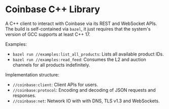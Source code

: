 # Coinbase C++ Library
A C++ client to interact with Coinbase via its REST and WebSocket APIs. The build is self-contained via `bazel`, it just requires that the system's version of GCC supports at least C++ 17.

Examples:
* `bazel run //examples:list_all_products`: Lists all available product IDs.
* `bazel run //examples:read_feed`: Consumes the L2 and auction channels for all products indefinitely.

Implementation structure:
* `//coinbase:client`: Client APIs for users.
* `//coinbase:protocol`: Encoding and decoding of JSON requests and responses.
* `//coinbase:net`: Network IO with with DNS, TLS v1.3 and WebSockets.
